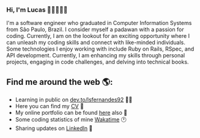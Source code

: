 ### Hi, I'm Lucas 👋🏻🧑🏼‍💻

I'm a software engineer who graduated in Computer Information Systems from São Paulo, Brazil. I consider myself a padawan with a passion for coding. Currently, I am on the lookout for an exciting opportunity where I can unleash my coding skills and connect with like-minded individuals. Some technologies I enjoy working with include Ruby on Rails, RSpec, and API development. Currently, I am enhancing my skills through personal projects, engaging in code challenges, and delving into technical books.

## Find me around the web 🌎:
- Learning in public on <a href="https://dev.to/lsfernandes92">dev.to/lsfernandes92</a> ✍🏻
- Here you can find my <a href="https://gist.github.com/lsfernandes92/00d858a9ed45680145f2da20c638a7fe">CV</a> 📁
- My online portfolio can be found <a href="https://lsfernandes92.github.io/portifolio/">here</a> also 👤
- Some coding statistics of mine <a href="https://wakatime.com/@lsfernandes92">Wakatime</a> 🕐
- Sharing updates on <a href="https://www.linkedin.com/in/lsfernandes92">LinkedIn</a> 💼
